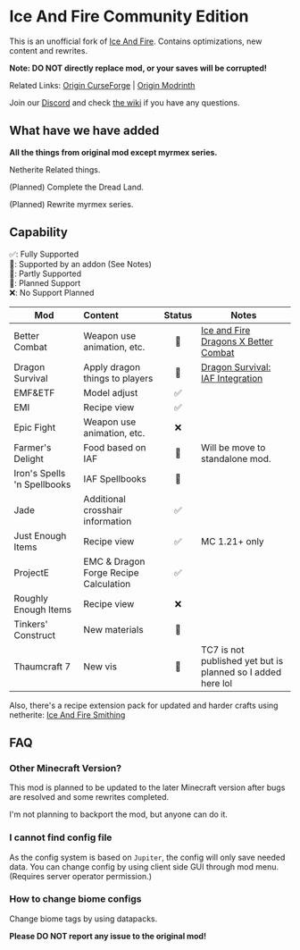 # Ice And Fire Community Edition

This is an unofficial fork of [Ice And Fire](https://github.com/AlexModGuy/Ice_And_Fire). Contains optimizations, new
content and rewrites.

**Note: DO NOT directly replace mod, or your saves will be corrupted!**

Related
Links: [Origin CurseForge](https://www.curseforge.com/minecraft/mc-mods/ice-and-fire-dragons) | [Origin Modrinth](https://modrinth.com/mod/ice-and-fire-dragons)

Join our [Discord](https://discord.gg/NDzz2upqAk) and check [the wiki](https://docs.iafenvoy.com/docs/mod/ice-and-fire-ce/) if you have any questions.

## What have we have added

**All the things from original mod except myrmex series.**

Netherite Related things.

(Planned) Complete the Dread Land.

(Planned) Rewrite myrmex series.

## Capability

✅: Fully Supported<br>
🔗: Supported by an addon (See Notes)<br>
🚧: Partly Supported<br>
🔲: Planned Support<br>
❌: No Support Planned<br>

| Mod                         | Content                               | Status | Notes                                                                                                                     |
|-----------------------------|:--------------------------------------|:------:|---------------------------------------------------------------------------------------------------------------------------|
| Better Combat               | Weapon use animation, etc.            |   🔗   | [Ice and Fire Dragons X Better Combat](https://www.curseforge.com/minecraft/mc-mods/ice-and-fire-dragons-x-better-combat) |
| Dragon Survival             | Apply dragon things to players        |   🔗   | [Dragon Survival: IAF Integration](https://www.curseforge.com/minecraft/mc-mods/dragon-survival-iaf-integration)          |
| EMF&ETF                     | Model adjust                          |   ✅    |                                                                                                                           |
| EMI                         | Recipe view                           |   ✅    |                                                                                                                           |
| Epic Fight                  | Weapon use animation, etc.            |   ❌    |                                                                                                                           |
| Farmer's Delight            | Food based on IAF                     |   🚧   | Will be move to standalone mod.                                                                                           |
| Iron's Spells 'n Spellbooks | IAF Spellbooks                        |   🔲   |                                                                                                                           |
| Jade                        | Additional crosshair information      |   ✅    |                                                                                                                           |
| Just Enough Items           | Recipe view                           |   ✅    | MC 1.21+ only                                                                                                             |
| ProjectE                    | EMC & Dragon Forge Recipe Calculation |   ✅    |                                                                                                                           |
| Roughly Enough Items        | Recipe view                           |   ❌    |                                                                                                                           |
| Tinkers' Construct          | New materials                         |   🔲   |                                                                                                                           |
| Thaumcraft 7                | New vis                               |   🔲   | TC7 is not published yet but is planned so I added here lol                                                                    |

Also, there's a recipe extension pack for updated and harder crafts using netherite:
[Ice And Fire Smithing](https://modrinth.com/datapack/iceandfire_smithing)

## FAQ

### Other Minecraft Version?

This mod is planned to be updated to the later Minecraft version after bugs are resolved and some rewrites completed.

I'm not planning to backport the mod, but anyone can do it.

### I cannot find config file

As the config system is based on `Jupiter`, the config will only save needed data. You can change config by using client
side GUI through mod menu. (Requires server operator permission.)

### How to change biome configs

Change biome tags by using datapacks.

**Please DO NOT report any issue to the original mod!**
